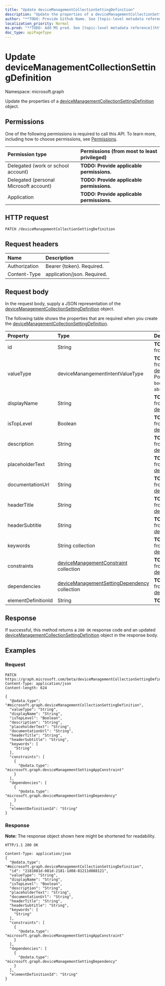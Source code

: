 ```yaml
---
title: "Update deviceManagementCollectionSettingDefinition"
description: "Update the properties of a deviceManagementCollectionSettingDefinition object."
author: "**TODO: Provide Github Name. See [topic-level metadata reference](https://msgo.azurewebsites.net/add/document/guidelines/metadata.html#topic-level-metadata)**"
localization_priority: Normal
ms.prod: "**TODO: Add MS prod. See [topic-level metadata reference](https://msgo.azurewebsites.net/add/document/guidelines/metadata.html#topic-level-metadata)**"
doc_type: apiPageType
---
```


# Update deviceManagementCollectionSettingDefinition
Namespace: microsoft.graph

Update the properties of a [deviceManagementCollectionSettingDefinition](../resources/intune-devicemanagementcollectionsettingdefinition.md) object.

## Permissions
One of the following permissions is required to call this API. To learn more, including how to choose permissions, see [Permissions](/graph/permissions-reference).

|Permission type|Permissions (from most to least privileged)|
|:---|:---|
|Delegated (work or school account)|**TODO: Provide applicable permissions.**|
|Delegated (personal Microsoft account)|**TODO: Provide applicable permissions.**|
|Application|**TODO: Provide applicable permissions.**|

## HTTP request

<!-- {
  "blockType": "ignored"
}
-->
``` http
PATCH /deviceManagementCollectionSettingDefinition
```

## Request headers
|Name|Description|
|:---|:---|
|Authorization|Bearer {token}. Required.|
|Content-Type|application/json. Required.|

## Request body
In the request body, supply a JSON representation of the [deviceManagementCollectionSettingDefinition](../resources/intune-devicemanagementcollectionsettingdefinition.md) object.

The following table shows the properties that are required when you create the [deviceManagementCollectionSettingDefinition](../resources/intune-devicemanagementcollectionsettingdefinition.md).

|Property|Type|Description|
|:---|:---|:---|
|id|String|**TODO: Add Description** Inherited from [entity](../resources/entity.md)|
|valueType|deviceManangementIntentValueType|**TODO: Add Description** Inherited from [deviceManagementSettingDefinition](../resources/intune-devicemanagementsettingdefinition.md). Possible values are: `integer`, `boolean`, `string`, `complex`, `collection`, `abstractComplex`.|
|displayName|String|**TODO: Add Description** Inherited from [deviceManagementSettingDefinition](../resources/intune-devicemanagementsettingdefinition.md)|
|isTopLevel|Boolean|**TODO: Add Description** Inherited from [deviceManagementSettingDefinition](../resources/intune-devicemanagementsettingdefinition.md)|
|description|String|**TODO: Add Description** Inherited from [deviceManagementSettingDefinition](../resources/intune-devicemanagementsettingdefinition.md)|
|placeholderText|String|**TODO: Add Description** Inherited from [deviceManagementSettingDefinition](../resources/intune-devicemanagementsettingdefinition.md)|
|documentationUrl|String|**TODO: Add Description** Inherited from [deviceManagementSettingDefinition](../resources/intune-devicemanagementsettingdefinition.md)|
|headerTitle|String|**TODO: Add Description** Inherited from [deviceManagementSettingDefinition](../resources/intune-devicemanagementsettingdefinition.md)|
|headerSubtitle|String|**TODO: Add Description** Inherited from [deviceManagementSettingDefinition](../resources/intune-devicemanagementsettingdefinition.md)|
|keywords|String collection|**TODO: Add Description** Inherited from [deviceManagementSettingDefinition](../resources/intune-devicemanagementsettingdefinition.md)|
|constraints|[deviceManagementConstraint](../resources/intune-devicemanagementconstraint.md) collection|**TODO: Add Description** Inherited from [deviceManagementSettingDefinition](../resources/intune-devicemanagementsettingdefinition.md)|
|dependencies|[deviceManagementSettingDependency](../resources/intune-devicemanagementsettingdependency.md) collection|**TODO: Add Description** Inherited from [deviceManagementSettingDefinition](../resources/intune-devicemanagementsettingdefinition.md)|
|elementDefinitionId|String|**TODO: Add Description**|



## Response

If successful, this method returns a `200 OK` response code and an updated [deviceManagementCollectionSettingDefinition](../resources/intune-devicemanagementcollectionsettingdefinition.md) object in the response body.

## Examples

### Request
<!-- {
  "blockType": "request",
  "name": "update_devicemanagementcollectionsettingdefinition"
}
-->
``` http
PATCH https://graph.microsoft.com/beta/deviceManagementCollectionSettingDefinition
Content-Type: application/json
Content-length: 624

{
  "@odata.type": "#microsoft.graph.deviceManagementCollectionSettingDefinition",
  "valueType": "String",
  "displayName": "String",
  "isTopLevel": "Boolean",
  "description": "String",
  "placeholderText": "String",
  "documentationUrl": "String",
  "headerTitle": "String",
  "headerSubtitle": "String",
  "keywords": [
    "String"
  ],
  "constraints": [
    {
      "@odata.type": "microsoft.graph.deviceManagementSettingAppConstraint"
    }
  ],
  "dependencies": [
    {
      "@odata.type": "microsoft.graph.deviceManagementSettingDependency"
    }
  ],
  "elementDefinitionId": "String"
}
```


### Response
**Note:** The response object shown here might be shortened for readability.
<!-- {
  "blockType": "response",
  "truncated": true
}
-->
``` http
HTTP/1.1 200 OK

Content-Type: application/json
{
  "@odata.type": "#microsoft.graph.deviceManagementCollectionSettingDefinition",
  "id": "2181081d-081d-2181-1d08-81211d088121",
  "valueType": "String",
  "displayName": "String",
  "isTopLevel": "Boolean",
  "description": "String",
  "placeholderText": "String",
  "documentationUrl": "String",
  "headerTitle": "String",
  "headerSubtitle": "String",
  "keywords": [
    "String"
  ],
  "constraints": [
    {
      "@odata.type": "microsoft.graph.deviceManagementSettingAppConstraint"
    }
  ],
  "dependencies": [
    {
      "@odata.type": "microsoft.graph.deviceManagementSettingDependency"
    }
  ],
  "elementDefinitionId": "String"
}
```

